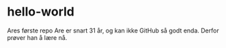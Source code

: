 # hello-world
Ares første repo
Are er snart 31 år, og kan ikke GitHub så godt enda. Derfor prøver han å lære nå.
